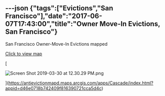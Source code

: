 ---json
{"tags":["Evictions","San Francisco"],"date":"2017-06-07T17:43:00","title":"Owner Move-In Evictions, San Francisco"}
---

San Francisco Owner-Move-In Evictions mapped

[Click to view map](https://antievictionmapd.maps.arcgis.com/apps/Cascade/index.html?appid=d46e0718b742409f816390721cca5d4c)

[

![Screen Shot 2019-03-30 at 12.30.29 PM.png](https://images.squarespace-cdn.com/content/v1/52b7d7a6e4b0b3e376ac8ea2/1553974252528-865TVCH6FT5HK2V5VCOB/ke17ZwdGBToddI8pDm48kGH7RqWEv1HeNFoAfI6dZt1Zw-zPPgdn4jUwVcJE1ZvWQUxwkmyExglNqGp0IvTJZamWLI2zvYWH8K3-s_4yszcp2ryTI0HqTOaaUohrI8PItkjv8UWXC35sKZ7FelAN5rzkyGoUOV10l6I44T1_veE/Screen+Shot+2019-03-30+at+12.30.29+PM.png)

](https://antievictionmapd.maps.arcgis.com/apps/Cascade/index.html?appid=d46e0718b742409f816390721cca5d4c)
